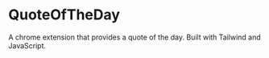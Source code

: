 # QuoteOfTheDay
A chrome extension that provides a quote of the day. Built with Tailwind and JavaScript.
